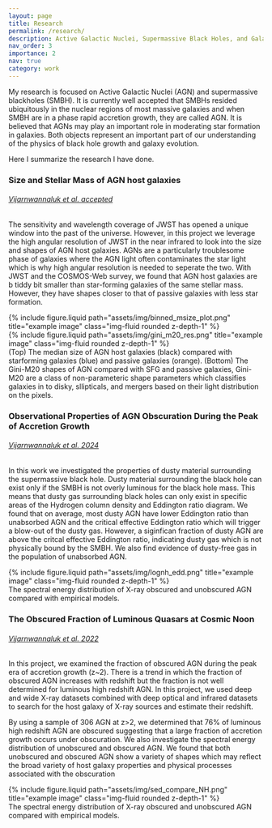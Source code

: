 ```yaml
---
layout: page
title: Research
permalink: /research/
description: Active Galactic Nuclei, Supermassive Black Holes, and Galaxy Evolution
nav_order: 3
importance: 2
nav: true
category: work
---
```


My research is focused on Active Galactic Nuclei (AGN) and supermassive blackholes (SMBH). It is currently well accepted that SMBHs resided ubiquitously in the nuclear regions of most massive galaxies and when SMBH are in a phase rapid accretion growth, they are called AGN. It is believed that AGNs may play an important role in moderating star formation in galaxies.  Both objects represent an important part of our understanding of the physics of black hole growth and galaxy evolution. 

Here I summarize the research I have done.

<h3>Size and Stellar Mass of AGN host galaxies</h3>
<h6> <a href="https://ui.adsabs.harvard.edu/abs/2025arXiv251013719V/abstract">Vijarnwannaluk et al. accepted</a> </h6>

The sensitivity and wavelength coverage of JWST has opened a unique window into the past of the universe. However, in this project we leverage the high angular resolution of JWST in the near infrared to look into the size and shapes of AGN host galaxies. AGNs are a particularly troublesome phase of galaxies where the AGN light often contaminates the star light which is why high angular resolution is needed to seperate the two. With JWST and the COSMOS-Web survey, we found that AGN host galaxies are b tiddy bit smaller than star-forming galaxies of the same stellar mass. However, they have shapes closer to that of passive galaxies with less star formation.

<div class="row justify-content-sm-center">
    <div class="col-sm-12 mt-3 mt-md-0">
        {% include figure.liquid path="assets/img/binned_msize_plot.png" title="example image" class="img-fluid rounded z-depth-1" %}
    </div>
</div>
<div class="row justify-content-sm-center">
    <div class="col-sm-12 mt-3 mt-md-0">
        {% include figure.liquid path="assets/img/gini_m20_res.png" title="example image" class="img-fluid rounded z-depth-1" %}
    </div>
</div>
<div class="caption">
    (Top) The median size of AGN host galaxies (black) compared with starforming galaxies (blue) and passive galaxies (orange). (Bottom) The Gini-M20 shapes of AGN compared with SFG and passive galaxies,  Gini-M20 are a class of non-parameteric shape parameters which classifies galaxies in to disky, sllipticals, and mergers based on their light distribution on the pixels.
</div>

<h3>Observational Properties of AGN Obscuration During the Peak of Accretion Growth</h3>
<h6> <a href="https://ui.adsabs.harvard.edu/abs/2024MNRAS.529.3610V/abstract">Vijarnwannaluk et al. 2024</a> </h6>



In this work we investigated the properties of dusty material surrounding the supermassive black hole.  Dusty material surrounding the black hole can exist only if the SMBH is not overly luminous for the black hole mass. This means that dusty gas surrounding black holes can only exist in specific areas of the Hydrogen column density and Eddington ratio diagram. We found that on average, most dusty AGN have lower Eddington ratio than unabsorbed AGN and the critical effective Eddington ratio which will trigger a blow-out of the dusty gas. However, a siginfican fraction of dusty AGN are above the critcal effective Eddington ratio, indicating dusty gas which is not physically bound by the SMBH.  We also find evidence of dusty-free gas in the population of unabsorbed AGN.

<div class="row justify-content-sm-center">
    <div class="col-sm-12 mt-3 mt-md-0">
        {% include figure.liquid path="assets/img/lognh_edd.png" title="example image" class="img-fluid rounded z-depth-1" %}
    </div>
</div>
<div class="caption">
    The spectral energy distribution of X-ray obscured and unobscured AGN compared with empirical models.
</div>

<h3>The Obscured Fraction of Luminous Quasars at Cosmic Noon</h3>
<h6> <a href="https://ui.adsabs.harvard.edu/abs/2022ApJ...941...97V/abstract">Vijarnwannaluk et al. 2022</a> </h6>

In this project, we examined the fraction of obscured AGN during the peak era of accretion growth (z~2). There is a trend in which the fraction of obscured AGN increases with redshift but the fraction is not well determined for luminous high redshift AGN. In this project, we used deep and wide X-ray datasets combined with deep optical and infrared datasets to search for the host galaxy of X-ray sources and estimate their redshift. 

By using a sample of 306 AGN at z>2, we determined that 76% of luminous high redshift AGN are obscured suggesting that a large fraction of accretion growth occurs under obscuration. We also investigate the spectral energy distribution of unobscured and obscured AGN. We found that both unobscured and obscured AGN show a variety of shapes which may reflect the broad variety of host galaxy properties and physical processes associated with the obscuration


<div class="row justify-content-sm-center">
    <div class="col-sm-12 mt-3 mt-md-0">
        {% include figure.liquid path="assets/img/sed_compare_NH.png" title="example image" class="img-fluid rounded z-depth-1" %}
    </div>
</div>
<div class="caption">
    The spectral energy distribution of X-ray obscured and unobscured AGN compared with empirical models.
</div>

